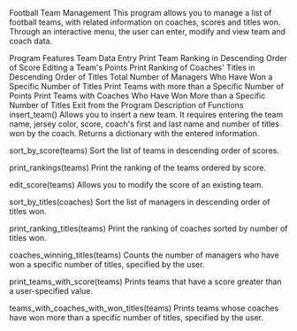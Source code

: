 Football Team Management
This program allows you to manage a list of football teams, with related information on coaches, scores and titles won. Through an interactive menu, the user can enter, modify and view team and coach data.

Program Features
Team Data Entry
Print Team Ranking in Descending Order of Score
Editing a Team's Points
Print Ranking of Coaches' Titles in Descending Order of Titles
Total Number of Managers Who Have Won a Specific Number of Titles
Print Teams with more than a Specific Number of Points
Print Teams with Coaches Who Have Won More than a Specific Number of Titles
Exit from the Program
Description of Functions
insert_team()
Allows you to insert a new team. It requires entering the team name, jersey color, score, coach's first and last name and number of titles won by the coach. Returns a dictionary with the entered information.

sort_by_score(teams)
Sort the list of teams in descending order of scores.

print_rankings(teams)
Print the ranking of the teams ordered by score.

edit_score(teams)
Allows you to modify the score of an existing team.

sort_by_titles(coaches)
Sort the list of managers in descending order of titles won.

print_ranking_titles(teams)
Print the ranking of coaches sorted by number of titles won.

coaches_winning_titles(teams)
Counts the number of managers who have won a specific number of titles, specified by the user.

print_teams_with_score(teams)
Prints teams that have a score greater than a user-specified value.

teams_with_coaches_with_won_titles(teams)
Prints teams whose coaches have won more than a specific number of titles, specified by the user.
